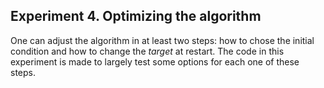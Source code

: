 ## Experiment 4. Optimizing the algorithm

One can adjust the algorithm in at least two steps: how to chose the initial condition and how to change the _target_ at restart. The code in this experiment is made to largely test some options for each one of these steps.